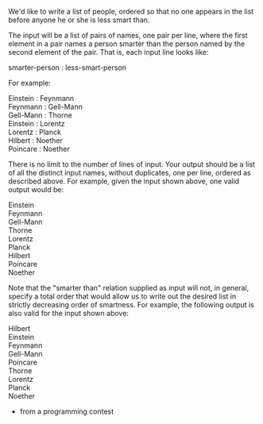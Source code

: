 We'd like to write a list of people, ordered so that no one appears in the list before anyone he or she is less smart than.

The input will be a list of pairs of names, one pair per line, where the first element in a pair names a person smarter than the person named by the second element of the pair.   That is, each input line looks like:

smarter-person : less-smart-person

For example:


Einstein : Feynmann  
Feynmann : Gell-Mann  
Gell-Mann : Thorne  
Einstein : Lorentz  
Lorentz : Planck  
Hilbert : Noether  
Poincare : Noether

There is no limit to the number of lines of input.   Your output should be a list of all the distinct input names, without duplicates, one per line, ordered as described above.   For example, given the input shown above, one valid output would be:

Einstein  
Feynmann  
Gell-Mann  
Thorne  
Lorentz  
Planck  
Hilbert  
Poincare  
Noether

Note that the "smarter than" relation supplied as input will not, in general, specify a total order that would allow us to write out the desired list in strictly decreasing order of smartness.   For example, the following output is also valid for the input shown above:

Hilbert  
Einstein  
Feynmann  
Gell-Mann  
Poincare  
Thorne  
Lorentz  
Planck  
Noether

* from a programming contest